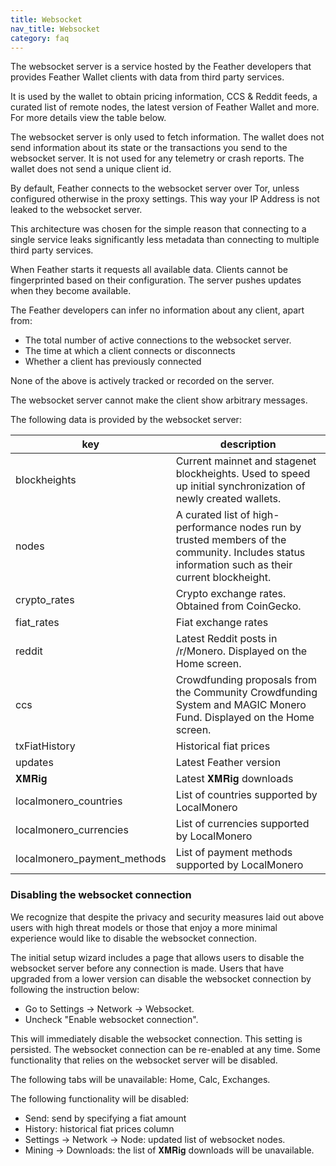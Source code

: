 ```yaml
---
title: Websocket
nav_title: Websocket
category: faq
---
```


The websocket server is a service hosted by the Feather developers that provides Feather Wallet clients with data from third party services.

It is used by the wallet to obtain pricing information, CCS & Reddit feeds, a curated list of remote nodes, the latest version of Feather Wallet and more. For more details view the table below.

The websocket server is only used to fetch information. The wallet does not send information about its state or the transactions you send to the websocket server. It is not used for any telemetry or crash reports. The wallet does not send a unique client id.

By default, Feather connects to the websocket server over Tor, unless configured otherwise in the proxy settings. This way your IP Address is not leaked to the websocket server.

This architecture was chosen for the simple reason that connecting to a single service leaks significantly less metadata than connecting to multiple third party services. 

When Feather starts it requests all available data. Clients cannot be fingerprinted based on their configuration. The server pushes updates when they become available.

The Feather developers can infer no information about any client, apart from:

- The total number of active connections to the websocket server.
- The time at which a client connects or disconnects
- Whether a client has previously connected

None of the above is actively tracked or recorded on the server.

The websocket server cannot make the client show arbitrary messages.

The following data is provided by the websocket server:

|key                        | description                                                                                                                                     |
|---------------------------|-------------------------------------------------------------------------------------------------------------------------------------------------|
|blockheights               | Current mainnet and stagenet blockheights. Used to speed up initial synchronization of newly created wallets.                                   |
|nodes                      | A curated list of high-performance nodes run by trusted members of the community. Includes status information such as their current blockheight. |
|crypto_rates               | Crypto exchange rates. Obtained from CoinGecko.                                                                                                 |
|fiat_rates                 | Fiat exchange rates                                                                                                                             |
|reddit                     | Latest Reddit posts in /r/Monero. Displayed on the Home screen.                                                                                 |
|ccs                        | Crowdfunding proposals from the Community Crowdfunding System and MAGIC Monero Fund. Displayed on the Home screen.          |
|txFiatHistory              | Historical fiat prices                                                                                                                          |
|updates                    | Latest Feather version                                                                                                                          |
|𝐗𝐌𝐑𝐢𝐠                      | Latest 𝐗𝐌𝐑𝐢𝐠 downloads                                                                                                                          |
|localmonero_countries      | List of countries supported by LocalMonero                                                                                                      |
|localmonero_currencies     | List of currencies supported by LocalMonero                                                                                                     |
|localmonero_payment_methods| List of payment methods supported by LocalMonero                                                                                                |

### Disabling the websocket connection

We recognize that despite the privacy and security measures laid out above users with high threat models or those that enjoy a more minimal experience would like to disable the websocket connection. 

The initial setup wizard includes a page that allows users to disable the websocket server before any connection is made. Users that have upgraded from a lower version can disable the websocket connection by following the instruction below:

- Go to Settings → Network → Websocket.
- Uncheck "Enable websocket connection". 

This will immediately disable the websocket connection. This setting is persisted. The websocket connection can be re-enabled at any time. Some functionality that relies on the websocket server will be disabled.

The following tabs will be unavailable: Home, Calc, Exchanges.

The following functionality will be disabled: 

- Send: send by specifying a fiat amount
- History: historical fiat prices column
- Settings → Network → Node: updated list of websocket nodes.
- Mining → Downloads: the list of 𝐗𝐌𝐑𝐢𝐠 downloads will be unavailable.
